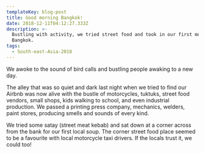 ```yaml
---
templateKey: blog-post
title: Good morning Bangkok!
date: 2018-12-11T04:12:27.333Z
description: >-
  Bustling with activity, we tried street food and took in our first morning in
  Bangkok. 
tags:
  - South-east-Asia-2018
---
```

We awoke to the sound of bird calls and bustling people awaking to a new day.

The alley that was so quiet and dark last night when we tried to find our Airbnb was now alive with the bustle of motorcycles, tuktuks, street food vendors, small shops, kids walking to school, and even industrial production. We passed a printing press company, mechanics, welders, paint stores, producing smells and sounds of every kind. 

We tried some satay (street meat kebab) and sat down at a corner across from the bank for our first local soup. The corner street food place seemed to be a favourite with local motorcycle taxi drivers. If the locals trust it, we could too!


